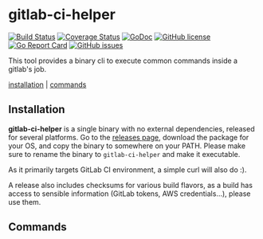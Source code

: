 # gitlab-ci-helper

[![Build Status](https://travis-ci.org/rande/gitlab-ci-helper.png?branch=master)](https://travis-ci.org/rande/gitlab-ci-helper)
[![Coverage Status](https://coveralls.io/repos/github/rande/gitlab-ci-helper/badge.svg?branch=master)](https://coveralls.io/github/rande/gitlab-ci-helper?branch=master)
[![GoDoc](https://godoc.org/github.com/rande/gitlab-ci-helper?status.svg)](https://godoc.org/github.com/rande/gitlab-ci-helper)
[![GitHub license](https://img.shields.io/github/license/rande/gitlab-ci-helper.svg)](https://github.com/rande/gitlab-ci-helper/blob/master/LICENSE)
[![Go Report Card](https://goreportcard.com/badge/github.com/rande/gitlab-ci-helper)](https://goreportcard.com/report/github.com/rande/gitlab-ci-helper)
[![GitHub issues](https://img.shields.io/github/issues/rande/gitlab-ci-helper.svg)](https://github.com/rande/gitlab-ci-helper/issues)

This tool provides a binary cli to execute common commands inside a gitlab's job.

[installation](#installation) | [commands](#commands)

## Installation

**gitlab-ci-helper** is a single binary with no external dependencies, released for several platforms.
Go to the [releases page](https://github.com/rande/gitlab-ci-helper/releases),
download the package for your OS, and copy the binary to somewhere on your PATH.
Please make sure to rename the binary to `gitlab-ci-helper` and make it executable.

As it primarily targets GitLab CI environment, a simple curl will also do :).

A release also includes checksums for various build flavors,
as a build has access to sensible information (GitLab tokens, AWS credentials…),
please use them.

## Commands